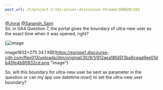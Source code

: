 ```yaml
---
post_url: /t/project-2-tds-solver-discussion-thread/169029/192
---
```

[@Jivraj](/u/jivraj) [@Saransh\_Saini](/u/saransh_saini)  
Sir, in GA4 Question 7, the portal gives the boundary of ultra-new user as the exact time when it was opened, right?  

[![image](https://europe1.discourse-cdn.com/flex013/uploads/iitm/optimized/3X/9/1/912aea18fd5f3ba6ceaa9ee01db45fe4b90932cd_2_690x118.png)

image1602×275 34.1 KB](https://europe1.discourse-cdn.com/flex013/uploads/iitm/original/3X/9/1/912aea18fd5f3ba6ceaa9ee01db45fe4b90932cd.png "image")

  
So, will this boundary for ultra-new user be sent as parameter in the question or can my app use datetime.now() to set the ultra-new user boundary?